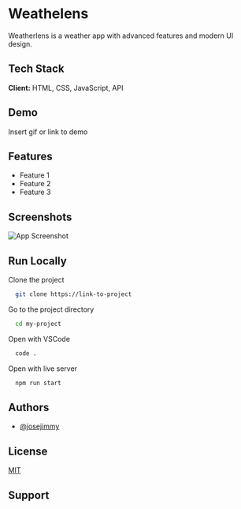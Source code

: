 
# Weathelens

Weatherlens is a weather app with advanced features and modern UI design.

## Tech Stack

**Client:** HTML, CSS, JavaScript, API

## Demo

Insert gif or link to demo

## Features

- Feature 1
- Feature 2
- Feature 3

## Screenshots

![App Screenshot](https://via.placeholder.com/468x300?text=App+Screenshot+Here)

## Run Locally

Clone the project

```bash
  git clone https://link-to-project
```

Go to the project directory

```bash
  cd my-project
```

Open with VSCode

```bash
  code .
```

Open with live server

```bash
  npm run start
```


## Authors

- [@josejimmy](https://www.github.com/jose-jimmy)

## License

[MIT](https://choosealicense.com/licenses/mit/)

## Support

